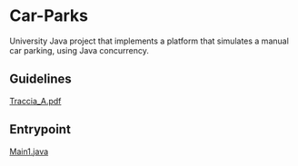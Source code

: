 # Car-Parks
University Java project that implements a platform that simulates a manual car parking, using Java concurrency.

## Guidelines
[Traccia_A.pdf](/Traccia_A.pdf)

## Entrypoint
[Main1.java](/src/main/Main1.java)
